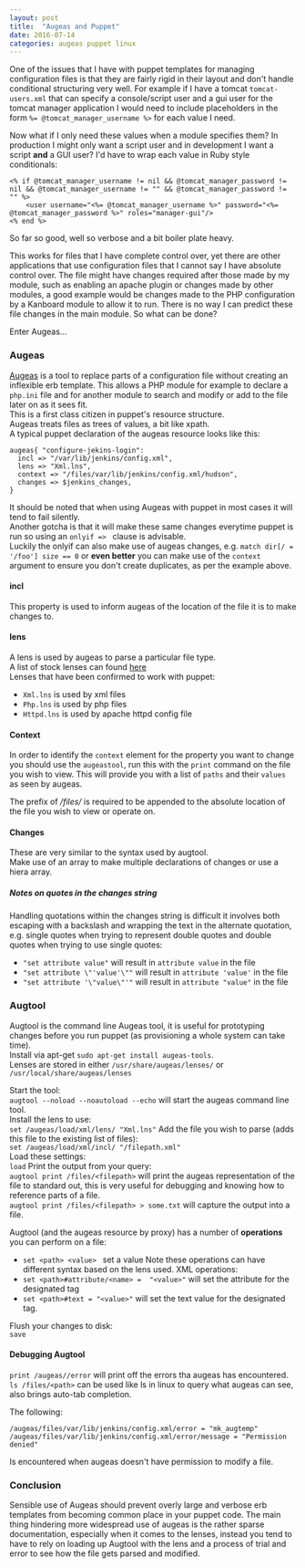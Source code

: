 ```yaml
---
layout: post
title:  "Augeas and Puppet"
date: 2016-07-14
categories: augeas puppet linux
---
```


One of the issues that I have with puppet templates for managing configuration files is that they are fairly rigid in their layout and don't handle conditional structuring very well. For example if I have a tomcat `tomcat-users.xml` that can specify a console/script user and a gui user for the tomcat manager application I would need to include placeholders in the form `%= @tomcat_manager_username %>` for each value I need.  

Now what if I only need these values when a module specifies them? In production I might only want a script user and in development I want a script **and** a GUI user? I'd have to wrap each value in Ruby style conditionals:

```
<% if @tomcat_manager_username != nil && @tomcat_manager_password != nil && @tomcat_manager_username != "" && @tomcat_manager_password != "" %>	
	<user username="<%= @tomcat_manager_username %>" password="<%= @tomcat_manager_password %>" roles="manager-gui"/>
<% end %>
```

So far so good, well so verbose and a bit boiler plate heavy.  

This works for files that I have complete control over, yet there are other applications that use configuration files that I cannot say I have absolute control over. The file might have changes required after those made by my module, such as enabling an apache plugin or changes made by other modules, a good example would be changes made to the PHP configuration by a Kanboard module to allow it to run. There is no way I can predict these file changes in the main module. So what can be done?  

Enter Augeas...  

### Augeas
[Augeas][augeas] is a tool to replace parts of a configuration file without creating an inflexible erb template. This allows a PHP module for example to declare a `php.ini` file and for another module to search and modify or add to the file later on as it sees fit.  
This is a first class citizen in puppet's resource structure.  
Augeas treats files as trees of values, a bit like xpath.  
A typical puppet declaration of the augeas resource looks like this:  
```
augeas{ "configure-jekins-login":
  incl => "/var/lib/jenkins/config.xml",
  lens => "Xml.lns",
  context => "/files/var/lib/jenkins/config.xml/hudson",
  changes => $jenkins_changes,
}
```
It should be noted that when using Augeas with puppet in most cases it will tend to fail silently.  
Another gotcha is that it will make these same changes everytime puppet is run so using an `onlyif => ` clause is advisable.  
Luckily the onlyif can also make use of augeas changes, e.g. `match dir[/ = '/foo'] size == 0` or **even better** you can make use of the `context` argument to ensure you don't create duplicates, as per the example above.  
#### incl
This property is used to inform augeas of the location of the file it is to make changes to.  
#### lens
A lens is used by augeas to parse a particular file type.  
A list of stock lenses can found [here][lenses]  
Lenses that have been confirmed to work with puppet:
* `Xml.lns` is used by xml files
* `Php.lns` is used by php files
* `Httpd.lns` is used by apache httpd config file
#### Context
In order to identify the `context` element for the property you want to change you should use the `augeastool`, run this with the `print` command on the file you wish to view.
This will provide you with a list of `paths` and their `values` as seen by augeas.  

The prefix of */files/* is required to be appended to the absolute location of the file you wish to view or operate on.

#### Changes
These are very similar to the syntax used by augtool.  
Make use of an array to make multiple declarations of changes or use a hiera array.  

##### Notes on quotes in the changes string
Handling quotations within the changes string is difficult it involves both escaping with a backslash and wrapping the text in the alternate quotation, e.g. single quotes when trying to represent double quotes and double quotes when trying to use single quotes:  
* `"set attribute value"` will result in `attribute value` in the file
* `"set attribute \"'value'\""` will result in `attribute 'value'` in the file
* `"set attribute '\"value\"'"` will result in `attribute "value"` in the file

### Augtool
Augtool is the command line Augeas tool, it is useful for prototyping changes before you run puppet (as provisioning a whole system can take time).  
Install via apt-get `sudo apt-get install augeas-tools`.  
Lenses are stored in either `/usr/share/augeas/lenses/` or `/usr/local/share/augeas/lenses`  

Start the tool:  
`augtool --noload --noautoload --echo` will start the augeas command line tool.  
Install the lens to use:  
`set /augeas/load/xml/lens/ "Xml.lns"`
Add the file you wish to parse (adds this file to the existing list of files):  
`set /augeas/load/xml/incl/ "/filepath.xml"`  
Load these settings:  
`load`
Print the output from your query:  
`augtool print /files/<filepath>` will print the augeas representation of the file to standard out, this is very useful for debugging and knowing how to reference parts of a file.  
`augtool print /files/<filepath> > some.txt` will capture the output into a file.  

Augtool (and the augeas resource by proxy) has a number of **operations** you can perform on a file:
* `set <path> <value> ` set a value
Note these operations can have different <value> syntax based on the lens used.
XML operations:
* `set <path>#attribute/<name> =  "<value>"` will set the attribute for the designated tag  
* `set <path>#text = "<value>"` will set the text value for the designated tag.  

Flush your changes to disk:  
`save`  
#### Debugging Augtool
`print /augeas//error` will print off the errors tha augeas has encountered.  
`ls /files/<path>` can be used like ls in linux to query what augeas can see, also brings auto-tab completion.  

The following:
```
/augeas/files/var/lib/jenkins/config.xml/error = "mk_augtemp"
/augeas/files/var/lib/jenkins/config.xml/error/message = "Permission denied"
```
Is encountered when augeas doesn't have permission to modify a file.  

### Conclusion
Sensible use of Augeas should prevent overly large and verbose erb templates from becoming common place in your puppet code. The main thing hindering more widespread use of augeas is the rather sparse documentation, especially when it comes to the lenses, instead you tend to have to rely on loading up Augtool with the lens and a process of trial and error to see how the file gets parsed and modified.  


[augeas]:	(http://augeas.net)
[lenses]:	(http://augeas.net/stock_lenses.html) 


